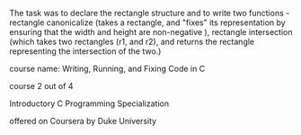 

The task was to declare the rectangle structure and to write two functions - 
rectangle canonicalize (takes a rectangle, and "fixes" its representation 
by ensuring that the width and height are non-negative ), 
rectangle intersection (which takes two rectangles (r1, and r2), and returns 
the rectangle representing the intersection of the two.)

course name: Writing, Running, and Fixing Code in C

course 2 out of 4

Introductory C Programming Specialization

offered on Coursera by Duke University
